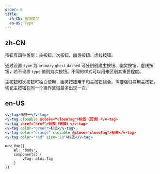```yaml
---
order: 0
title:
  zh-CN: 按钮类型
  en-US: Type
---
```


## zh-CN

按钮有四种类型：主按钮、次按钮、幽灵按钮、虚线按钮。

通过设置 `type` 为 `primary` `ghost` `dashed` 可分别创建主按钮、幽灵按钮、虚线按钮，若不设置 `type` 值则为次按钮。不同的样式可以用来区别其重要程度。

主按钮和次按钮可独立使用，幽灵按钮用于和主按钮组合。需要强引导用主按钮，切记主按钮在同一个操作区域最多出现一次。

## en-US


````jsx
<v-tag>标签一</v-tag>
<v-tag closable @close="closeTag">标签（回调）</v-tag>
<v-tag :href="href">标签（链接）</v-tag>
<v-tag color="green">标签</v-tag>
<v-tag color="orange" closable @close="closeTag">标签</v-tag>
<v-tag color="red" size="20">标签</v-tag>
````

````vue-script
new Vue({
    el: 'body',
    components: {
        vTag: atui.Tag
    }
})
````